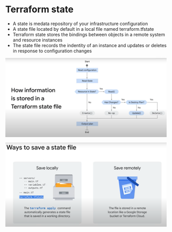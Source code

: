 # Terraform state

* A state is medata repository of your infrastructure configuration
* A state file located by default in a local file named terraform.tfstate
* Terraform state stores the bindings between objects in a remote system and resource instances
* The state file records the indentity of an instance and updates or deletes in response to configuration changes

![terraformStateFlow](images/terraformstateflow.png)

![staoreStateFile](images/storeStatefile.png)